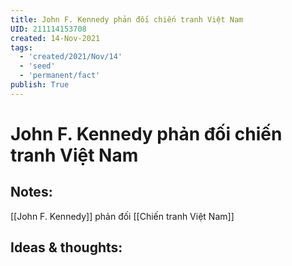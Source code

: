 ```yaml
---
title: John F. Kennedy phản đối chiến tranh Việt Nam
UID: 211114153708
created: 14-Nov-2021
tags:
  - 'created/2021/Nov/14'
  - 'seed'
  - 'permanent/fact'
publish: True
---
```

# John F. Kennedy phản đối chiến tranh Việt Nam

## Notes:
[[John F. Kennedy]] phản đối [[Chiến tranh Việt Nam]]

## Ideas & thoughts:


